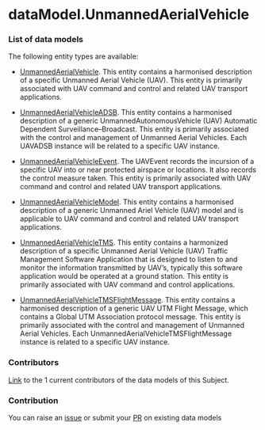 # dataModel.UnmannedAerialVehicle

### List of data models

The following entity types are available:
- [UnmannedAerialVehicle](https://github.com/smart-data-models/dataModel.UnmannedAerialVehicle/blob/master/UnmannedAerialVehicle/README.md). This entity contains a harmonised description of a specific Unmanned Aerial Vehicle (UAV). This entity is primarily associated with UAV command and control and related UAV transport applications.

- [UnmannedAerialVehicleADSB](https://github.com/smart-data-models/dataModel.UnmannedAerialVehicle/blob/master/UnmannedAerialVehicleADSB/README.md). This entity contains a harmonised description of a generic UnmannedAutonomousVehicle (UAV) Automatic Dependent Surveillance–Broadcast. This entity is primarily associated with the control and management of Unmanned Aerial Vehicles. Each UAVADSB instance will be related to a specific UAV instance.

- [UnmannedAerialVehicleEvent](https://github.com/smart-data-models/dataModel.UnmannedAerialVehicle/blob/master/UnmannedAerialVehicleEvent/README.md). The UAVEvent records the incursion of a specific UAV into or near protected airspace or locations. It also records the control measure taken. This entity is primarily associated with UAV command and control and related UAV transport applications.

- [UnmannedAerialVehicleModel](https://github.com/smart-data-models/dataModel.UnmannedAerialVehicle/blob/master/UnmannedAerialVehicleModel/README.md). This entity contains a harmonised description of a generic Unmanned Ariel Vehicle (UAV) model and is applicable to UAV command and control and related UAV transport applications.

- [UnmannedAerialVehicleTMS](https://github.com/smart-data-models/dataModel.UnmannedAerialVehicle/blob/master/UnmannedAerialVehicleTMS/README.md). This entity contains a harmonized description of a specific Unmanned Aerial Vehicle (UAV) Traffic Management Software Application that is designed to listen to and monitor the information transmitted by UAV’s, typically this software application would be operated at a ground station. This entity is primarily associated with UAV command and control applications.

- [UnmannedAerialVehicleTMSFlightMessage](https://github.com/smart-data-models/dataModel.UnmannedAerialVehicle/blob/master/UnmannedAerialVehicleTMSFlightMessage/README.md). This entity contains a harmonised description of a generic UAV UTM Flight Message, which contains a Global UTM Association protocol message. This entity is primarily associated with the control and management of Unmanned Aerial Vehicles. Each UnmannedAerialVehicleTMSFlightMessage instance is related to a specific UAV instance.



### Contributors
[Link](https://github.com/smart-data-models/dataModel.UnmannedAerialVehicle/blob/master/CONTRIBUTORS.yaml) to the 1 current contributors of the data models of this Subject.


### Contribution
You can raise an [issue](https://github.com/smart-data-models/dataModel.UnmannedAerialVehicle/issues) or submit your [PR](https://github.com/smart-data-models/dataModel.UnmannedAerialVehicle/pulls) on existing data models
